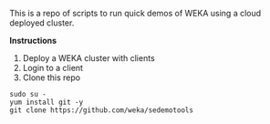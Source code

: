 This is a repo of scripts to run quick demos of WEKA using a cloud deployed cluster.

**Instructions**

1. Deploy a WEKA cluster with clients
1. Login to a client
1. Clone this repo
```
sudo su -
yum install git -y
git clone https://github.com/weka/sedemotools
```
